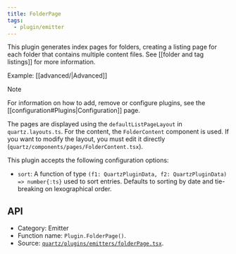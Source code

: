 ```yaml
---
title: FolderPage
tags:
  - plugin/emitter
---
```


This plugin generates index pages for folders, creating a listing page for each folder that contains multiple content files. See [[folder and tag listings]] for more information.

Example: [[advanced/|Advanced]]

> [!note]
> For information on how to add, remove or configure plugins, see the [[configuration#Plugins|Configuration]] page.

The pages are displayed using the `defaultListPageLayout` in `quartz.layouts.ts`. For the content, the `FolderContent` component is used. If you want to modify the layout, you must edit it directly (`quartz/components/pages/FolderContent.tsx`).

This plugin accepts the following configuration options:

- `sort`: A function of type `(f1: QuartzPluginData, f2: QuartzPluginData) => number{:ts}` used to sort entries. Defaults to sorting by date and tie-breaking on lexographical order.

## API

- Category: Emitter
- Function name: `Plugin.FolderPage()`.
- Source: [`quartz/plugins/emitters/folderPage.tsx`](https://github.com/lambainsaan/notepad/blob/v4/quartz/plugins/emitters/folderPage.tsx).
